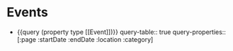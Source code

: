 # Events
- {{query (property type [[Event]])}}
  query-table:: true
  query-properties:: [:page :startDate :endDate :location :category]